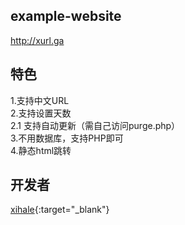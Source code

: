 ## example-website
http://xurl.ga
## 特色
1.支持中文URL  
2.支持设置天数  
2.1 支持自动更新（需自己访问purge.php）  
3.不用数据库，支持PHP即可  
4.静态html跳转  
## 开发者
[xihale](https://xihale.top){:target="_blank"}
